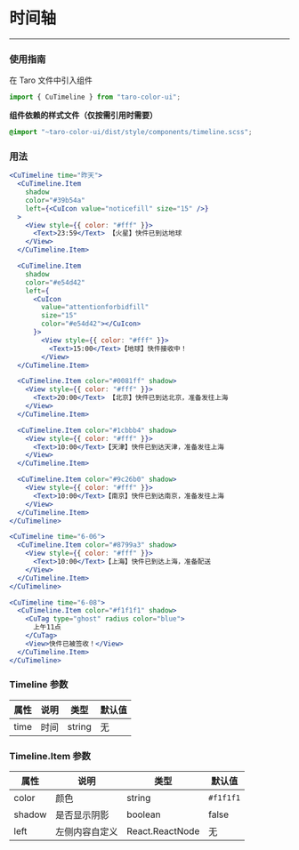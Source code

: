 # 时间轴

---

### 使用指南

在 Taro 文件中引入组件

```js
import { CuTimeline } from "taro-color-ui";
```

**组件依赖的样式文件（仅按需引用时需要）**

```scss
@import "~taro-color-ui/dist/style/components/timeline.scss";
```

### 用法

```jsx
<CuTimeline time="昨天">
  <CuTimeline.Item
    shadow
    color="#39b54a"
    left={<CuIcon value="noticefill" size="15" />}
  >
    <View style={{ color: "#fff" }}>
      <Text>23:59</Text> 【火星】快件已到达地球
    </View>
  </CuTimeline.Item>

  <CuTimeline.Item
    shadow
    color="#e54d42"
    left={
      <CuIcon
        value="attentionforbidfill"
        size="15"
        color="#e54d42"></CuIcon>
      }>
        <View style={{ color: "#fff" }}>
          <Text>15:00</Text>【地球】快件接收中！
        </View>
  </CuTimeline.Item>

  <CuTimeline.Item color="#0081ff" shadow>
    <View style={{ color: "#fff" }}>
      <Text>20:00</Text> 【北京】快件已到达北京，准备发往上海
    </View>
  </CuTimeline.Item>

  <CuTimeline.Item color="#1cbbb4" shadow>
    <View style={{ color: "#fff" }}>
      <Text>10:00</Text>【天津】快件已到达天津，准备发往上海
    </View>
  </CuTimeline.Item>

  <CuTimeline.Item color="#9c26b0" shadow>
    <View style={{ color: "#fff" }}>
      <Text>10:00</Text>【南京】快件已到达南京，准备发往上海
    </View>
  </CuTimeline.Item>
</CuTimeline>

<CuTimeline time="6-06">
  <CuTimeline.Item color="#8799a3" shadow>
    <View style={{ color: "#fff" }}>
      <Text>10:00</Text>【上海】快件已到达上海，准备配送
    </View>
  </CuTimeline.Item>
</CuTimeline>

<CuTimeline time="6-08">
  <CuTimeline.Item color="#f1f1f1" shadow>
    <CuTag type="ghost" radius color="blue">
      上午11点
    </CuTag>
    <View>快件已被签收！</View>
  </CuTimeline.Item>
</CuTimeline>
```

### Timeline 参数

| 属性 | 说明 | 类型   | 默认值 |
| ---- | ---- | ------ | ------ |
| time | 时间 | string | 无     |

### Timeline.Item 参数

| 属性   | 说明           | 类型            | 默认值    |
| ------ | -------------- | --------------- | --------- |
| color  | 颜色           | string          | `#f1f1f1` |
| shadow | 是否显示阴影   | boolean         | false     |
| left   | 左侧内容自定义 | React.ReactNode | 无        |
